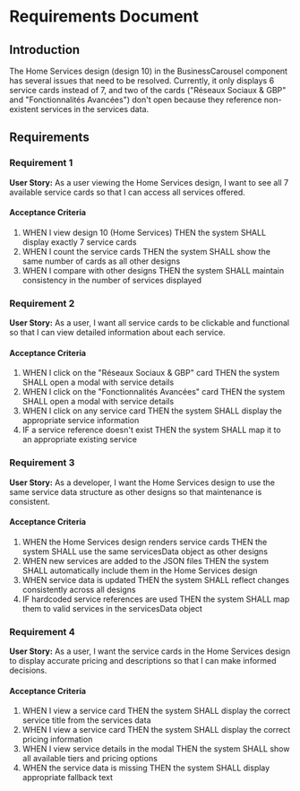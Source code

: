 # Requirements Document

## Introduction

The Home Services design (design 10) in the BusinessCarousel component has several issues that need to be resolved. Currently, it only displays 6 service cards instead of 7, and two of the cards ("Réseaux Sociaux & GBP" and "Fonctionnalités Avancées") don't open because they reference non-existent services in the services data.

## Requirements

### Requirement 1

**User Story:** As a user viewing the Home Services design, I want to see all 7 available service cards so that I can access all services offered.

#### Acceptance Criteria

1. WHEN I view design 10 (Home Services) THEN the system SHALL display exactly 7 service cards
2. WHEN I count the service cards THEN the system SHALL show the same number of cards as all other designs
3. WHEN I compare with other designs THEN the system SHALL maintain consistency in the number of services displayed

### Requirement 2

**User Story:** As a user, I want all service cards to be clickable and functional so that I can view detailed information about each service.

#### Acceptance Criteria

1. WHEN I click on the "Réseaux Sociaux & GBP" card THEN the system SHALL open a modal with service details
2. WHEN I click on the "Fonctionnalités Avancées" card THEN the system SHALL open a modal with service details
3. WHEN I click on any service card THEN the system SHALL display the appropriate service information
4. IF a service reference doesn't exist THEN the system SHALL map it to an appropriate existing service

### Requirement 3

**User Story:** As a developer, I want the Home Services design to use the same service data structure as other designs so that maintenance is consistent.

#### Acceptance Criteria

1. WHEN the Home Services design renders service cards THEN the system SHALL use the same servicesData object as other designs
2. WHEN new services are added to the JSON files THEN the system SHALL automatically include them in the Home Services design
3. WHEN service data is updated THEN the system SHALL reflect changes consistently across all designs
4. IF hardcoded service references are used THEN the system SHALL map them to valid services in the servicesData object

### Requirement 4

**User Story:** As a user, I want the service cards in the Home Services design to display accurate pricing and descriptions so that I can make informed decisions.

#### Acceptance Criteria

1. WHEN I view a service card THEN the system SHALL display the correct service title from the services data
2. WHEN I view a service card THEN the system SHALL display the correct pricing information
3. WHEN I view service details in the modal THEN the system SHALL show all available tiers and pricing options
4. WHEN the service data is missing THEN the system SHALL display appropriate fallback text